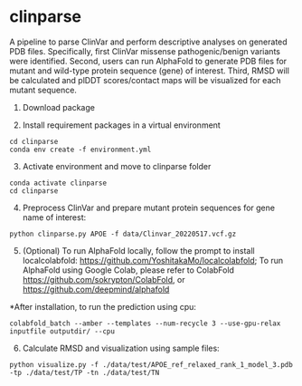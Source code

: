 # clinparse
A pipeline to parse ClinVar and perform descriptive analyses on generated PDB files. Specifically, first ClinVar missense pathogenic/benign variants were identified. Second, users can run AlphaFold to generate PDB files for mutant and wild-type protein sequence (gene) of interest. Third, RMSD will be calculated and plDDT scores/contact maps will be visualized for each mutant sequence.

1. Download package

2. Install requirement packages in a virtual environment

```
cd clinparse
conda env create -f environment.yml
```

3. Activate environment and move to clinparse folder

```
conda activate clinparse
cd clinparse
```

4. Preprocess ClinVar and prepare mutant protein sequences for gene name of interest:

```
python clinparse.py APOE -f data/Clinvar_20220517.vcf.gz 
```

5. (Optional) To run AlphaFold locally, follow the prompt to install localcolabfold: https://github.com/YoshitakaMo/localcolabfold;
To run AlphaFold using Google Colab, please refer to ColabFold https://github.com/sokrypton/ColabFold, or https://github.com/deepmind/alphafold

  *After installation, to run the prediction using cpu:
  
  ```
  colabfold_batch --amber --templates --num-recycle 3 --use-gpu-relax inputfile outputdir/ --cpu
  ```
  
6. Calculate RMSD and visualization using sample files:

```
python visualize.py -f ./data/test/APOE_ref_relaxed_rank_1_model_3.pdb -tp ./data/test/TP -tn ./data/test/TN
```


